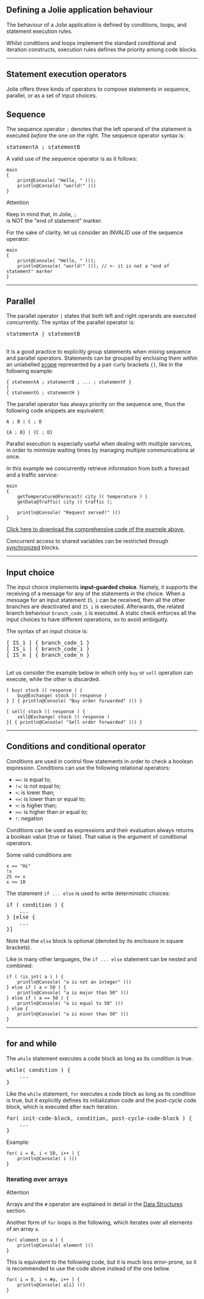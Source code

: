 ## Defining a Jolie application behaviour

The behaviour of a Jolie application is defined by conditions, loops, and statement execution rules.

Whilst conditions and loops implement the standard conditional and iteration constructs, execution rules defines the priority among code blocks.

---

## Statement execution operators

Jolie offers three kinds of operators to compose statements in sequence, parallel, or as a set of input choices.

## Sequence

The sequence operator `;` denotes that the left operand of the statement is executed *before* the one on the right. The sequence operator syntax is:

<pre class="syntax">
statementA ; statementB
</pre>

A valid use of the sequence operator is as it follows:

<pre><code class="language-jolie code">main
{
	print@Console( "Hello, " )();
	println@Console( "world!" )()
}
</code></pre>

<div class="panel panel-primary">
 	<div class="panel-heading">
  	<p class="panel-title">Attention</p>
  </div>
  <div class="panel-body">
    <p>Keep in mind that, in Jolie, <code>;
</code> is NOT the "end of statement" marker.</p>
		For the sake of clarity, let us consider an INVALID use of the sequence operator:
		<pre><code class="language-jolie code">main
{
	print@Console( "Hello, " )();
	println@Console( "world!" )(); // <- it is not a "end of statement" marker
}
</code></pre>
	</div>
</div>

---

## Parallel

The parallel operator `|` states that both left and right operands are executed *concurrently*. The syntax of the parallel operator is:

<pre class="syntax">
statementA | statementB

</pre>

It is a good practice to explicitly group statements when mixing sequence and parallel operators. Statements can be grouped by enclosing them within an unlabelled [scope](/documentation/fault_handling/basics.html) represented by a pair curly brackets `{}`, like in the following example:

<pre><code class="language-jolie code">{ statementA ; statementB ; ... ; statementF }
|
{ statementG ; statementH }
</code></pre>

The parallel operator has always priority on the sequence one, thus the following code snippets are equivalent:

<pre><code class="language-jolie code">A ; B | C ; D
</code></pre>
<pre><code class="language-jolie code">{A ; B} | {C ; D}
</code></pre>

Parallel execution is especially useful when dealing with multiple services, in order to minimize waiting times by managing multiple communications at once.

In this example we concurrently retrieve information from both a forecast and a traffic service:

<pre><code class="language-jolie code">main
{
	getTemperature@Forecast( city )( temperature ) |
	getData@Traffic( city )( traffic );

	println@Console( "Request served!" )()
}
</code></pre>

<a target="_blank" href="/documentation/basics/code/composing_statements_parallel.zip">Click here to download the comprehensive code of the example above.</a>

Concurrent access to shared variables can be restricted through [synchronized](/documentation/basics/processes.html) blocks.

---

## Input choice

The input choice implements **input-guarded choice**. Namely, it supports the receiving of a message for any of the statements in the choice. When a message for an input statement `IS_i` can be received, then all the other branches are deactivated and `IS_i` is executed. Afterwards, the related branch behaviour `branch_code_1` is executed. A static check enforces all the input choices to have different operations, so to avoid ambiguity.

The syntax of an input choice is:

<pre class="syntax">
[ IS_1 ] { branch_code_1 }
[ IS_i ] { branch_code_i }
[ IS_n ] { branch_code_n }

</pre>

Let us consider the example below in which only `buy` or `sell` operation can execute, while the other is discarded.

<pre><code class="language-jolie code">[ buy( stock )( response ) {
	buy@Exchange( stock )( response )
} ] { println@Console( "Buy order forwarded" )() }

[ sell( stock )( response ) {
	sell@Exchange( stock )( response )
}] { println@Console( "Sell order forwarded" )() }
</code></pre>

---

## Conditions and conditional operator

Conditions are used in control flow statements in order to check a boolean expression. Conditions can use the following relational operators:

- `==`: is equal to;
- `!=`: is not equal to;
- `<`: is lower than;
- `<=`: is lower than or equal to;
- `>`: is higher than;
- `>=`: is higher than or equal to;
- `!`: negation

Conditions can be used as expressions and their evaluation always returns a boolean value (true or false). That value is the argument of conditional operators.

Some valid conditions are:

<pre><code class="language-jolie code">x == "Hi"
!x
25 <= x
x >= 10
</code></pre>

The statement `if ... else` is used to write deterministic choices:

<pre class="syntax">
if ( condition ) {
	...
} [else {
	...
}]
</pre>

Note that the `else` block is optional (denoted by its enclosure in square brackets).

Like in many other languages, the `if ... else` statement can be nested and combined:

<pre><code class="language-jolie code">if ( !is_int( a ) ) {
	println@Console( "a is not an integer" )()
} else if ( a > 50 ) {
	println@Console( "a is major than 50" )()
} else if ( a == 50 ) {
	println@Console( "a is equal to 50" )()
} else {
	println@Console( "a is minor than 50" )()
}
</code></pre>

---

## for and while

The `while` statement executes a code block as long as its condition is true.

<pre class="syntax">
while( condition ) {
	...
}
</pre>

Like the `while` statement, `for` executes a code block as long as its condition is true, but it explicitly defines its initialization code and the post-cycle code block, which is executed after each iteration.

<pre class="syntax">
for( init-code-block, condition, post-cycle-code-block ) {
	...
}
</pre>

Example:

<pre><code class="language-jolie code">for( i = 0, i < 50, i++ ) {
	println@Console( i )()
}
</code></pre>

### Iterating over arrays

<div class="panel panel-primary">
<div class="panel-heading">
<p class="panel-title">Attention</p>
</div>
<div class="panel-body markdown=1">
Arrays and the <code>#</code> operator are explained in detail in the <a href="/documentation/basics/data_structures.html">Data Structures</a> section.
</div>
</div>

Another form of `for` loops is the following, which iterates over all elements of an array `a`.

<pre><code class="language-jolie code">for( element in a ) {
	println@Console( element )()
}
</code></pre>

This is equivalent to the following code, but it is much less error-prone, so it is recommended to use the code above instead of the one below.

<pre><code class="language-jolie code">for( i = 0, i < #a, i++ ) {
	println@Console( a[i] )()
}
</code></pre>
